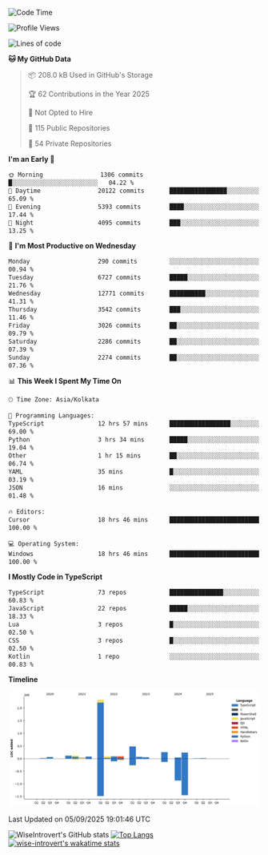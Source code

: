 <!--START_SECTION:waka-->
![Code Time](http://img.shields.io/badge/Code%20Time-2%2C486%20hrs%2033%20mins-blue)

![Profile Views](http://img.shields.io/badge/Profile%20Views-7-blue)

![Lines of code](https://img.shields.io/badge/From%20Hello%20World%20I%27ve%20Written-4.1%20million%20lines%20of%20code-blue)

**🐱 My GitHub Data** 

> 📦 208.0 kB Used in GitHub's Storage 
 > 
> 🏆 62 Contributions in the Year 2025
 > 
> 🚫 Not Opted to Hire
 > 
> 📜 115 Public Repositories 
 > 
> 🔑 54 Private Repositories 
 > 
**I'm an Early 🐤** 

```text
🌞 Morning                1306 commits        █░░░░░░░░░░░░░░░░░░░░░░░░   04.22 % 
🌆 Daytime                20122 commits       ████████████████░░░░░░░░░   65.09 % 
🌃 Evening                5393 commits        ████░░░░░░░░░░░░░░░░░░░░░   17.44 % 
🌙 Night                  4095 commits        ███░░░░░░░░░░░░░░░░░░░░░░   13.25 % 
```
📅 **I'm Most Productive on Wednesday** 

```text
Monday                   290 commits         ░░░░░░░░░░░░░░░░░░░░░░░░░   00.94 % 
Tuesday                  6727 commits        █████░░░░░░░░░░░░░░░░░░░░   21.76 % 
Wednesday                12771 commits       ██████████░░░░░░░░░░░░░░░   41.31 % 
Thursday                 3542 commits        ███░░░░░░░░░░░░░░░░░░░░░░   11.46 % 
Friday                   3026 commits        ██░░░░░░░░░░░░░░░░░░░░░░░   09.79 % 
Saturday                 2286 commits        ██░░░░░░░░░░░░░░░░░░░░░░░   07.39 % 
Sunday                   2274 commits        ██░░░░░░░░░░░░░░░░░░░░░░░   07.36 % 
```


📊 **This Week I Spent My Time On** 

```text
🕑︎ Time Zone: Asia/Kolkata

💬 Programming Languages: 
TypeScript               12 hrs 57 mins      █████████████████░░░░░░░░   69.00 % 
Python                   3 hrs 34 mins       █████░░░░░░░░░░░░░░░░░░░░   19.04 % 
Other                    1 hr 15 mins        ██░░░░░░░░░░░░░░░░░░░░░░░   06.74 % 
YAML                     35 mins             █░░░░░░░░░░░░░░░░░░░░░░░░   03.19 % 
JSON                     16 mins             ░░░░░░░░░░░░░░░░░░░░░░░░░   01.48 % 

🔥 Editors: 
Cursor                   18 hrs 46 mins      █████████████████████████   100.00 % 

💻 Operating System: 
Windows                  18 hrs 46 mins      █████████████████████████   100.00 % 
```

**I Mostly Code in TypeScript** 

```text
TypeScript               73 repos            ███████████████░░░░░░░░░░   60.83 % 
JavaScript               22 repos            █████░░░░░░░░░░░░░░░░░░░░   18.33 % 
Lua                      3 repos             █░░░░░░░░░░░░░░░░░░░░░░░░   02.50 % 
CSS                      3 repos             █░░░░░░░░░░░░░░░░░░░░░░░░   02.50 % 
Kotlin                   1 repo              ░░░░░░░░░░░░░░░░░░░░░░░░░   00.83 % 
```



**Timeline**

![Lines of Code chart](https://raw.githubusercontent.com/wise-introvert/wise-introvert/master/assets/bar_graph.png)


 Last Updated on 05/09/2025 19:01:46 UTC
<!--END_SECTION:waka-->

![WiseIntrovert's GitHub stats](https://github-readme-stats.vercel.app/api?username=wise-introvert&count_private=true&show_icons=true)
[![Top Langs](https://github-readme-stats.vercel.app/api/top-langs/?username=wise-introvert&langs_count=10)](https://github.com/anuraghazra/github-readme-stats)
[![wise-introvert's wakatime stats](https://github-readme-stats.vercel.app/api/wakatime?username=wiseintrovert)](https://github.com/anuraghazra/github-readme-stats)
